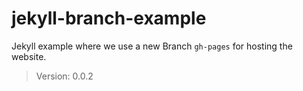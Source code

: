 # jekyll-branch-example

Jekyll example where we use a new Branch `gh-pages` for hosting the website.

> Version: 0.0.2
